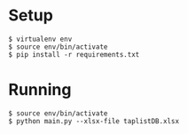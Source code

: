 # Setup
```
$ virtualenv env
$ source env/bin/activate
$ pip install -r requirements.txt
```

# Running

```
$ source env/bin/activate
$ python main.py --xlsx-file taplistDB.xlsx
```
